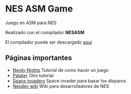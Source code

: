 # NES ASM Game

Juego en ASM para NES

Realizado con el compilador __NESASM__

El compilador puede ser descargado [aquí](http://www.nespowerpak.com/nesasm/)

## Páginas importantes

* [Nerdy Nights](http://nintendoage.com/forum/messageview.cfm?catid=22&threadid=7155) Tutorial de como hacer un juego
* [Patater](https://patater.com/nes-asm-tutorials/) Otro tutorial
* [Space invaders](https://github.com/timotei/Space-Invaders-Clone/blob/master/spacein.asm) Space invader para basar los disparos 
* [Nesdev wiki](https://wiki.nesdev.com/w/index.php/Nesdev_Wiki) Wiki para desarrolladores de NES